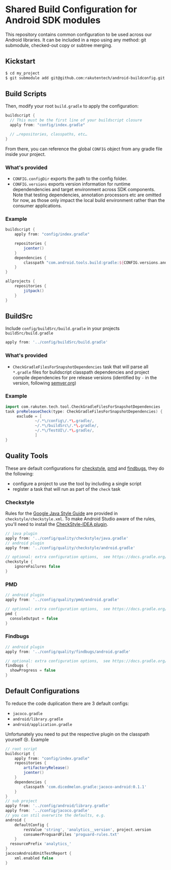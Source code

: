 # Shared Build Configuration for Android SDK modules

This repository contains common configuration to be used across our Android libraries.
It can be included in a repo using any method: git submodule, checked-out copy or subtree merging.

## Kickstart

```sh
$ cd my_project
$ git submodule add git@github.com:rakutentech/android-buildconfig.git config
```

## Build Scripts

Then, modify your root `build.gradle` to apply the configuration:

```groovy
buildscript {
  // This must be the first line of your buildscript closure
  apply from: "config/index.gradle"

  // …repositories, classpaths, etc…
}
```

From there, you can reference the global `CONFIG` object from any gradle file inside your project.

### What's provided

* `CONFIG.configDir` exports the path to the config folder.
* `CONFIG.versions` exports version information for runtime dependendencies and target environment across SDK components. Note that testing dependencies, annotation processors etc are omitted for now, as those only impact the local build environment rather than the consumer applications.

### Example

```groovy
buildscript {
    apply from: "config/index.gradle"

    repositories {
        jcenter()
    }
    dependencies {
        classpath "com.android.tools.build:gradle:${CONFIG.versions.android.plugin}"
    }
}

allprojects {
    repositories {
        jitpack()
    }
}
```

## BuildSrc

Include `config/buildSrc/build.gradle` in your projects `buildSrc/build.gradle`

```groovy
apply from: '../config/buildSrc/build.gradle'
```

### What's provided

* `CheckGradleFilesForSnapshotDependencies` task that will parse all `*.gradle` files for bulidscript classpath dependencies and project compile dependencies for pre release versions (identified by `-` in the version, following [semver.org](http://semver.org/))

### Example

```groovy
import com.rakuten.tech.tool.CheckGradleFilesForSnapshotDependencies
task preReleaseCheck(type: CheckGradleFilesForSnapshotDependencies) {
     exclude = [
             ~/.*\/config\/.*\.gradle/,
             ~/.*\/buildSrc\/.*\.gradle/,
             ~/.*\/TestUI\/.*\.gradle/,
             ]
}
```

## Quality Tools
These are default configurations for [checkstyle](https://github.com/checkstyle/checkstyle), [pmd](https://github.com/pmd/pmd) and [findbugs](https://github.com/findbugsproject/findbugs), they do the following:
* configure a project to use the tool by including a single script
* register a task that will run as part of the `check` task

### Checkstyle
Rules for the [Google Java Style Guide](https://google.github.io/styleguide/javaguide.html) are provided in `checkstyle/checkstyle.xml`.
To make Android Studio aware of the rules, you'll need to install the [CheckStyle-IDEA plugin](https://plugins.jetbrains.com/plugin/1065-checkstyle-idea).

```groovy
// java plugin
apply from: '../config/quality/checkstyle/java.gradle'
// android plugin
apply from: '../config/quality/checkstyle/android.gradle'

// optional: extra configuration options,  see https://docs.gradle.org/current/dsl/org.gradle.api.plugins.quality.CheckstyleExtension.html
checkstyle {
    ignoreFailures false
}
```

### PMD
```groovy
// android plugin
apply from: '../config/quality/pmd/android.gradle'

// optional: extra configuration options,  see https://docs.gradle.org/current/dsl/org.gradle.api.plugins.quality.PmdExtension.html
pmd {
  consoleOutput = false
}
```

### Findbugs
```groovy
// android plugin
apply from: '../config/quality/findbugs/android.gradle'

// optional: extra configuration options,  see https://docs.gradle.org/current/dsl/org.gradle.api.plugins.quality.FindBugsExtension.html
findbugs {
  showProgress = false
}
```

## Default Configurations

To reduce the code duplication there are 3 default configs:

* `jacoco.gradle`
* `android/library.gradle`
* `android/application.gradle`

Unfortunately you need to put the respective plugin on the classpath yourself 😢. Example


```groovy
// root script
buildscript {
    apply from: "config/index.gradle"
    repositories {
        artifactoryRelease()
        jcenter()
    }
    dependencies {
        classpath 'com.dicedmelon.gradle:jacoco-android:0.1.1'
    }
}
// sub project
apply from: '../config/android/library.gradle'
apply from: '../config/jacoco.gradle'
// you can stil overwrite the defaults, e.g.
android {
    defaultConfig {
        resValue 'string', 'analytics__version', project.version
        consumerProguardFiles 'proguard-rules.txt'
    }
  resourcePrefix 'analytics_'
}
jacocoAndroidUnitTestReport {
    xml.enabled false
}
```

